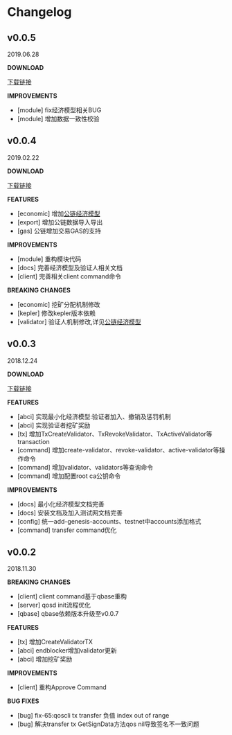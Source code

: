 # Changelog
## v0.0.5
2019.06.28

**DOWNLOAD**

[下载链接](https://github.com/QOSGroup/qos/blob/master/DOWNLOAD.md)

**IMPROVEMENTS**
* [module] fix经济模型相关BUG
* [module] 增加数据一致性校验

## v0.0.4
2019.02.22

**DOWNLOAD**

[下载链接](https://github.com/QOSGroup/qos/blob/master/DOWNLOAD.md)

**FEATURES**
* [economic] 增加[公链经济模型](https://github.com/QOSGroup/qos/blob/master/docs/spec/validators/eco_module.md)
* [export] 增加公链数据导入导出
* [gas] 公链增加交易GAS的支持

**IMPROVEMENTS**
* [module] 重构模块代码
* [docs] 完善经济模型及验证人相关文档
* [client] 完善相关client command命令

**BREAKING CHANGES**
* [economic] 挖矿分配机制修改
* [kepler] 修改kepler版本依赖
* [validator] 验证人机制修改,详见[公链经济模型](https://github.com/QOSGroup/qos/blob/master/docs/spec/validators/eco_module.md)


## v0.0.3
2018.12.24

**DOWNLOAD**

[下载链接](https://github.com/QOSGroup/qos/blob/master/DOWNLOAD.md)

**FEATURES**
* [abci] 实现最小化经济模型:验证者加入、撤销及惩罚机制
* [abci] 实现验证者挖矿奖励
* [tx] 增加TxCreateValidator、TxRevokeValidator、TxActiveValidator等transaction
* [command] 增加create-validator、revoke-validator、active-validator等操作命令
* [command] 增加validator、validators等查询命令
* [command] 增加配置root ca公钥命令


**IMPROVEMENTS**
* [docs] 最小化经济模型文档完善
* [docs] 安装文档及加入测试网文档完善
* [config] 统一add-genesis-accounts、testnet中accounts添加格式
* [command] transfer command优化

## v0.0.2
2018.11.30

**BREAKING CHANGES**
* [client] client command基于qbase重构
* [server] qosd init流程优化
* [qbase]  qbase依赖版本升级至v0.0.7

**FEATURES**
* [tx] 增加CreateValidatorTX
* [abci] endblocker增加validator更新
* [abci] 增加挖矿奖励

**IMPROVEMENTS**
* [client] 重构Approve Command

**BUG FIXES**
* [bug] fix-65:qoscli tx transfer 负值 index out of range
* [bug] 解决transfer tx GetSignData方法qos nil导致签名不一致问题
